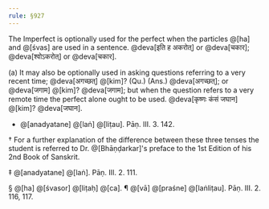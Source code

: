 ```yaml
---
rule: §927
---
```


The Imperfect is optionally used for the perfect when the particles @[ha] and @[śvas] are used in a sentence. @deva[इति ह अकरोत्] or @deva[चकार]; @deva[श्वोऽकरोत्] or @deva[चकार].

(a) It may also be optionally used in asking questions referring to a very recent time; @deva[अगच्छत्] @[kim]? (Qu.) (Ans.) @deva[अगच्छत्]; or @deva[जगाम] @[kim]? @deva[जगाम]; but when the question refers to a very remote time the perfect alone ought to be used. @deva[कृष्णः कंसं जघान] @[kim]? @deva[जघान].

- @[anadyatane] @[laṅ] @[liṭau]. Pāṇ. III. 3. 142.

† For a further explanation of the difference between these three tenses the student is referred to Dr. @[Bhāṇḍarkar]'s preface to the 1st Edition of his 2nd Book of Sanskrit.

‡ @[anadyatane] @[laṅ]. Pāṇ. III. 2. 111.

§ @[ha] @[śvasor] @[liṭaḥ] @[ca]. ¶ @[vā] @[praśne] @[laṅliṭau]. Pāṇ. III. 2. 116, 117.